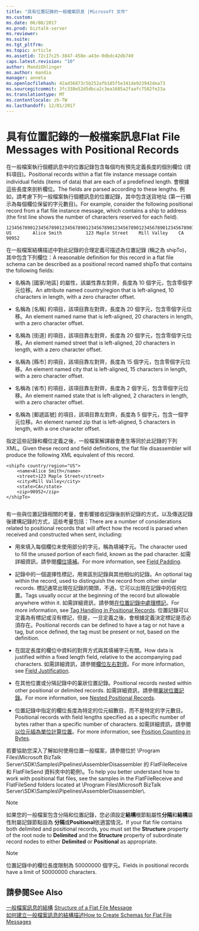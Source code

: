 ```yaml
---
title: "具有位置記錄的一般檔案訊息 |Microsoft 文件"
ms.custom: 
ms.date: 06/08/2017
ms.prod: biztalk-server
ms.reviewer: 
ms.suite: 
ms.tgt_pltfrm: 
ms.topic: article
ms.assetid: 72c17c25-3847-458e-a43e-0dbdc42db749
caps.latest.revision: "10"
author: MandiOhlinger
ms.author: mandia
manager: anneta
ms.openlocfilehash: 42ad36873c5b252afb185f5e341de923942dea73
ms.sourcegitcommit: 3fc338e52d5dbca2c3ea1685a2faafc7582fe23a
ms.translationtype: MT
ms.contentlocale: zh-TW
ms.lasthandoff: 12/01/2017
---
```

# <a name="flat-file-messages-with-positional-records"></a><span data-ttu-id="c037a-102">具有位置記錄的一般檔案訊息</span><span class="sxs-lookup"><span data-stu-id="c037a-102">Flat File Messages with Positional Records</span></span>
<span data-ttu-id="c037a-103">在一般檔案執行個體訊息中的位置記錄包含每個均有預先定義長度的個別欄位 (資料項目)。</span><span class="sxs-lookup"><span data-stu-id="c037a-103">Positional records within a flat file instance message contain individual fields (items of data) that are each of a predefined length.</span></span> <span data-ttu-id="c037a-104">會根據這些長度來剖析欄位。</span><span class="sxs-lookup"><span data-stu-id="c037a-104">The fields are parsed according to these lengths.</span></span> <span data-ttu-id="c037a-105">例如，請考慮下列一般檔案執行個體訊息的位置記錄，其中包含送貨地址 (第一行顯示為每個欄位保留的字元數目)。</span><span class="sxs-lookup"><span data-stu-id="c037a-105">For example, consider the following positional record from a flat file instance message, which contains a ship to address (the first line shows the number of characters reserved for each field).</span></span>  
  
```  
123456789012345678901234567890123456789012345678901234567890123456789012345  
US        Alice Smith         123 Maple Street    Mill Valley    CA 90952  
```  
  
 <span data-ttu-id="c037a-106">在一般檔案結構描述中對此記錄的合理定義可描述為位置記錄 (稱之為 shipTo)，其中包含下列欄位：</span><span class="sxs-lookup"><span data-stu-id="c037a-106">A reasonable definition for this record in a flat file schema can be described as a positional record named shipTo that contains the following fields:</span></span>  
  
-   <span data-ttu-id="c037a-107">名稱為 [國家/地區] 的屬性，該屬性靠左對齊，長度為 10 個字元，包含零個字元位移。</span><span class="sxs-lookup"><span data-stu-id="c037a-107">An attribute named country/region that is left-aligned, 10 characters in length, with a zero character offset.</span></span>  
  
-   <span data-ttu-id="c037a-108">名稱為 [名稱] 的項目，該項目靠左對齊，長度為 20 個字元，包含零個字元位移。</span><span class="sxs-lookup"><span data-stu-id="c037a-108">An element named name that is left-aligned, 20 characters in length, with a zero character offset.</span></span>  
  
-   <span data-ttu-id="c037a-109">名稱為 [街道] 的項目，該項目靠左對齊，長度為 20 個字元，包含零個字元位移。</span><span class="sxs-lookup"><span data-stu-id="c037a-109">An element named street that is left-aligned, 20 characters in length, with a zero character offset.</span></span>  
  
-   <span data-ttu-id="c037a-110">名稱為 [縣市] 的項目，該項目靠左對齊，長度為 15 個字元，包含零個字元位移。</span><span class="sxs-lookup"><span data-stu-id="c037a-110">An element named city that is left-aligned, 15 characters in length, with a zero character offset.</span></span>  
  
-   <span data-ttu-id="c037a-111">名稱為 [省市] 的項目，該項目靠左對齊，長度為 2 個字元，包含零個字元位移。</span><span class="sxs-lookup"><span data-stu-id="c037a-111">An element named state that is left-aligned, 2 characters in length, with a zero character offset.</span></span>  
  
-   <span data-ttu-id="c037a-112">名稱為 [郵遞區號] 的項目，該項目靠左對齊，長度為 5 個字元，包含一個字元位移。</span><span class="sxs-lookup"><span data-stu-id="c037a-112">An element named zip that is left-aligned, 5 characters in length, with a one character offset.</span></span>  
  
 <span data-ttu-id="c037a-113">指定這些記錄和欄位定義之後，一般檔案解譯器會產生等同於此記錄的下列 XML。</span><span class="sxs-lookup"><span data-stu-id="c037a-113">Given these record and field definitions, the flat file disassembler will produce the following XML equivalent of this record.</span></span>  
  
```  
<shipTo country/region="US">  
    <name>Alice Smith</name>  
    <street>123 Maple Street</street>  
    <city>Mill Valley</city>  
    <state>CA</state>  
    <zip>90952</zip>  
</shipTo>  
  
```  
  
 <span data-ttu-id="c037a-114">有一些與位置記錄相關的考量，會影響接收記錄後剖析記錄的方式，以及傳送記錄後建構記錄的方式，這些考量包括：</span><span class="sxs-lookup"><span data-stu-id="c037a-114">There are a number of considerations related to positional records that will affect how the record is parsed when received and constructed when sent, including:</span></span>  
  
-   <span data-ttu-id="c037a-115">用來填入每個欄位未使用部分的字元，稱為填補字元。</span><span class="sxs-lookup"><span data-stu-id="c037a-115">The character used to fill the unused portion of each field, known as the pad character.</span></span> <span data-ttu-id="c037a-116">如需詳細資訊，請參閱[欄位填補](../core/field-padding.md)。</span><span class="sxs-lookup"><span data-stu-id="c037a-116">For more information, see [Field Padding](../core/field-padding.md).</span></span>  
  
-   <span data-ttu-id="c037a-117">記錄中的一個選擇性標記，用來區別記錄與其他相似的記錄。</span><span class="sxs-lookup"><span data-stu-id="c037a-117">An optional tag within the record, used to distinguish the record from other similar records.</span></span> <span data-ttu-id="c037a-118">標記通常出現在記錄的開頭，不過，它可以出現在記錄中的任何位置。</span><span class="sxs-lookup"><span data-stu-id="c037a-118">Tags usually occur at the beginning of the record but allowable anywhere within it.</span></span> <span data-ttu-id="c037a-119">如需詳細資訊，請參閱[在位置記錄中處理標記](../core/tag-handling-in-positional-records.md)。</span><span class="sxs-lookup"><span data-stu-id="c037a-119">For more information, see [Tag Handling in Positional Records](../core/tag-handling-in-positional-records.md).</span></span> <span data-ttu-id="c037a-120">位置記錄可以定義為有標記或沒有標記，但是，一旦定義之後，會根據定義決定標記是否必須存在。</span><span class="sxs-lookup"><span data-stu-id="c037a-120">Positional records can be defined to have a tag or not have a tag, but once defined, the tag must be present or not, based on the definition.</span></span>  
  
-   <span data-ttu-id="c037a-121">在固定長度的欄位中資料的對齊方式與其填補字元有關。</span><span class="sxs-lookup"><span data-stu-id="c037a-121">How data is justified within a fixed length field, relative to the accompanying pad characters.</span></span> <span data-ttu-id="c037a-122">如需詳細資訊，請參閱[欄位左右對齊](../core/field-justification.md)。</span><span class="sxs-lookup"><span data-stu-id="c037a-122">For more information, see [Field Justification](../core/field-justification.md).</span></span>  
  
-   <span data-ttu-id="c037a-123">在其他位置或分隔記錄中的巢狀位置記錄。</span><span class="sxs-lookup"><span data-stu-id="c037a-123">Positional records nested within other positional or delimited records.</span></span> <span data-ttu-id="c037a-124">如需詳細資訊，請參閱[巢狀位置記錄](../core/nested-positional-records.md)。</span><span class="sxs-lookup"><span data-stu-id="c037a-124">For more information, see [Nested Positional Records](../core/nested-positional-records.md).</span></span>  
  
-   <span data-ttu-id="c037a-125">位置記錄中指定的欄位長度為特定的位元組數目，而不是特定的字元數目。</span><span class="sxs-lookup"><span data-stu-id="c037a-125">Positional records with field lengths specified as a specific number of bytes rather than a specific number of characters.</span></span> <span data-ttu-id="c037a-126">如需詳細資訊，請參閱[以位元組為單位計算位置](../core/position-counting-in-bytes.md)。</span><span class="sxs-lookup"><span data-stu-id="c037a-126">For more information, see [Position Counting in Bytes](../core/position-counting-in-bytes.md).</span></span>  
  
 <span data-ttu-id="c037a-127">若要協助您深入了解如何使用位置一般檔案，請參閱位於 \Program Files\Microsoft BizTalk Server\SDK\Samples\Pipelines\AssemblerDisassembler 的 FlatFileReceive 和 FlatFileSend 資料夾中的範例\\。</span><span class="sxs-lookup"><span data-stu-id="c037a-127">To help you better understand how to work with positional flat files, see the samples in the FlatFileReceive and FlatFileSend folders located at \Program Files\Microsoft BizTalk Server\SDK\Samples\Pipelines\AssemblerDisassembler\\.</span></span>  
  
> [!NOTE]
>  <span data-ttu-id="c037a-128">如果您的一般檔案包含分隔和位置記錄，您必須設定**結構**根節點屬性**分隔**和**結構**屬性附屬記錄節點設為 **分隔**或**Positional**依適當情況。</span><span class="sxs-lookup"><span data-stu-id="c037a-128">If your flat file contains both delimited and positional records, you must set the **Structure** property of the root node to **Delimited** and the **Structure** property of subordinate record nodes to either **Delimited** or **Positional** as appropriate.</span></span>  
  
> [!NOTE]
>  <span data-ttu-id="c037a-129">位置記錄中的欄位長度限制為 50000000 個字元。</span><span class="sxs-lookup"><span data-stu-id="c037a-129">Fields in positional records have a limit of 50000000 characters.</span></span>  
  
## <a name="see-also"></a><span data-ttu-id="c037a-130">請參閱</span><span class="sxs-lookup"><span data-stu-id="c037a-130">See Also</span></span>  
 <span data-ttu-id="c037a-131">[一般檔案訊息的結構](../core/structure-of-a-flat-file-message.md) </span><span class="sxs-lookup"><span data-stu-id="c037a-131">[Structure of a Flat File Message](../core/structure-of-a-flat-file-message.md) </span></span>  
 [<span data-ttu-id="c037a-132">如何建立一般檔案訊息的結構描述</span><span class="sxs-lookup"><span data-stu-id="c037a-132">How to Create Schemas for Flat File Messages</span></span>](../core/how-to-create-schemas-for-flat-file-messages.md)